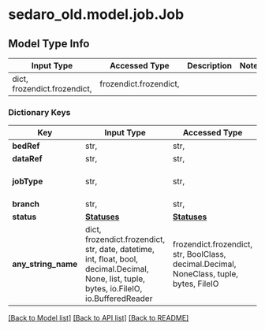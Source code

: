 # sedaro_old.model.job.Job

## Model Type Info
Input Type | Accessed Type | Description | Notes
------------ | ------------- | ------------- | -------------
dict, frozendict.frozendict,  | frozendict.frozendict,  |  | 

### Dictionary Keys
Key | Input Type | Accessed Type | Description | Notes
------------ | ------------- | ------------- | ------------- | -------------
**bedRef** | str,  | str,  |  | 
**dataRef** | str,  | str,  |  | 
**jobType** | str,  | str,  |  | must be one of ["SIMULATION", ] 
**branch** | str,  | str,  |  | 
**status** | [**Statuses**](Statuses.md) | [**Statuses**](Statuses.md) |  | 
**any_string_name** | dict, frozendict.frozendict, str, date, datetime, int, float, bool, decimal.Decimal, None, list, tuple, bytes, io.FileIO, io.BufferedReader | frozendict.frozendict, str, BoolClass, decimal.Decimal, NoneClass, tuple, bytes, FileIO | any string name can be used but the value must be the correct type | [optional]

[[Back to Model list]](../../README.md#documentation-for-models) [[Back to API list]](../../README.md#documentation-for-api-endpoints) [[Back to README]](../../README.md)

